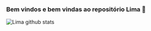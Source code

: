 ### Bem vindos e bem vindas ao repositório Lima  👋

![Lima github stats](https://github-readme-stats.vercel.app/api?username=lima08&hide=["issues"]&show_icons=true)
<!--
**Lima08/Lima08** is a ✨ _special_ ✨ repository because its `README.md` (this file) appears on your GitHub profile.

Here are some ideas to get you started:

- 🔭 I’m currently working on ...
- 🌱 I’m currently learning ...
- 👯 I’m looking to collaborate on ...
- 🤔 I’m looking for help with ...
- 💬 Ask me about ...
- 📫 How to reach me: ...
- 😄 Pronouns: ...
- ⚡ Fun fact: ...
-->
